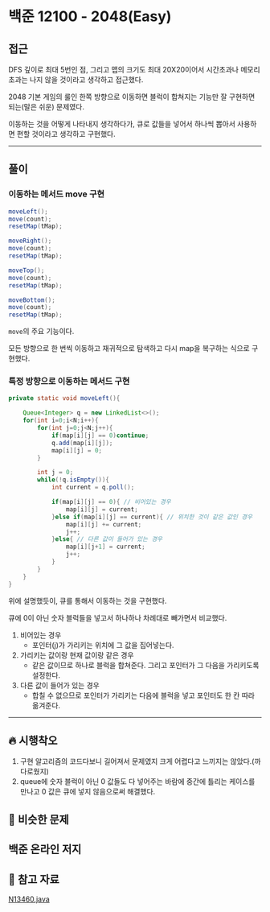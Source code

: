 # 백준 12100 - 2048(Easy)

## 접근

DFS 깊이로 최대 5번인 점, 그리고 맵의 크기도 최대 20X20이어서 시간초과나 메모리초과는 나지 않을 것이라고 생각하고 접근했다.

2048 기본 게임의 룰인 한쪽 방향으로 이동하면 블럭이 합쳐지는 기능만 잘 구현하면 되는(말은 쉬운) 문제였다.

이동하는 것을 어떻게 나타내지 생각하다가, 큐로 값들을 넣어서 하나씩 뽑아서 사용하면 편할 것이라고 생각하고 구현했다.

---
## 풀이

### 이동하는 메서드 move 구현
```java
moveLeft();
move(count);
resetMap(tMap);

moveRight();
move(count);
resetMap(tMap);

moveTop();
move(count);
resetMap(tMap);

moveBottom();
move(count);
resetMap(tMap);
```

`move`의 주요 기능이다. 

모든 방향으로 한 번씩 이동하고 재귀적으로 탐색하고 다시 map을 복구하는 식으로 구현했다.

### 특정 방향으로 이동하는 메서드 구현

```java
private static void moveLeft(){

    Queue<Integer> q = new LinkedList<>();
    for(int i=0;i<N;i++){
        for(int j=0;j<N;j++){
            if(map[i][j] == 0)continue;
            q.add(map[i][j]);
            map[i][j] = 0;
        }

        int j = 0;
        while(!q.isEmpty()){
            int current = q.poll();

            if(map[i][j] == 0){ // 비어있는 경우
                map[i][j] = current;
            }else if(map[i][j] == current){ // 위치한 것이 같은 값인 경우
                map[i][j] += current;
                j++;
            }else{ // 다른 값이 들어가 있는 경우
                map[i][j+1] = current;
                j++;
            }
        }
    }
}
```
위에 설명했듯이, 큐를 통해서 이동하는 것을 구현했다.

큐에 0이 아닌 숫자 블럭들을 넣고서 하나하나 차례대로 빼가면서 비교했다.

1. 비어있는 경우
    - 포인터(j)가 가리키는 위치에 그 값을 집어넣는다.
2. 가리키는 값이랑 현재 값이랑 같은 경우
    - 같은 값이므로 하나로 블럭을 합쳐준다. 그리고 포인터가 그 다음을 가리키도록 설정한다.
3. 다른 값이 들어가 있는 경우
    - 합칠 수 없으므로 포인터가 가리키는 다음에 블럭을 넣고 포인터도 한 칸 따라 옮겨준다.





--- 
## 🔥 시행착오

1. 구현 알고리즘의 코드다보니 길어져서 문제였지 크게 어렵다고 느끼지는 않았다.(까다로웠지)
2. queue에 숫자 블럭이 아닌 0 값들도 다 넣어주는 바람에 중간에 틀리는 케이스를 만나고 0 값은 큐에 넣지 않음으로써 해결했다.




## 🤭 비슷한 문제

백준 온라인 저지
- 


## 💌 참고 자료

[N13460.java](https://github.com/Rurril/Problem-Solving/blob/Test/Problem-Solving/PS/Simulation/N12100.java)


